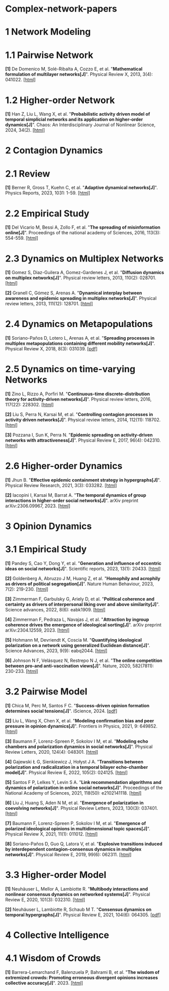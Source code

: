 # Complex-network-papers
# 1 Network Modeling

# 1.1 Pairwise Network

**[1]** De Domenico M, Solé-Ribalta A, Cozzo E, et al. "**Mathematical formulation of multilayer networks[J]**". Physical Review X, 2013, 3(4): 041022. [[html]](https://journals.aps.org/prx/abstract/10.1103/PhysRevX.3.041022)

# 1.2 Higher-order Network

**[1]** Han Z, Liu L, Wang X, et al. "**Probabilistic activity driven model of temporal simplicial networks and its application on higher-order dynamics[J]**". Chaos: An Interdisciplinary Journal of Nonlinear Science, 2024, 34(2). [[html]](https://pubs.aip.org/aip/cha/article/34/2/023137/3267337)

# 2 Contagion Dynamics

# 2.1 Review

**[1]** Berner R, Gross T, Kuehn C, et al. "**Adaptive dynamical networks[J]**". Physics Reports, 2023, 1031: 1-59. [[html]](https://www.sciencedirect.com/science/article/pii/S0370157323002685)

# 2.2 Empirical Study

**[1]** Del Vicario M, Bessi A, Zollo F, et al. "**The spreading of misinformation online[J]**". Proceedings of the national academy of Sciences, 2016, 113(3): 554-559. [[html]](https://www.pnas.org/doi/abs/10.1073/pnas.1517441113)

# 2.3 Dynamics on Multiplex Networks

**[1]** Gomez S, Diaz-Guilera A, Gomez-Gardenes J, et al. "**Diffusion dynamics on multiplex networks[J]**". Physical review letters, 2013, 110(2): 028701. [[html]](https://journals.aps.org/prl/abstract/10.1103/PhysRevLett.110.028701)

**[2]** Granell C, Gómez S, Arenas A. "**Dynamical interplay between awareness and epidemic spreading in multiplex networks[J]**". Physical review letters, 2013, 111(12): 128701. [[html]](https://journals.aps.org/prl/abstract/10.1103/PhysRevLett.111.128701)

# 2.4 Dynamics on Metapopulations

**[1]** Soriano-Paños D, Lotero L, Arenas A, et al. "**Spreading processes in multiplex metapopulations containing different mobility networks[J]**". Physical Review X, 2018, 8(3): 031039. [[pdf]](https://journals.aps.org/prx/pdf/10.1103/PhysRevX.8.031039)

# 2.5 Dynamics on time-varying Networks

**[1]** Zino L, Rizzo A, Porfiri M. "**Continuous-time discrete-distribution theory for activity-driven networks[J]**". Physical review letters, 2016, 117(22): 228302. [[html]](https://journals.aps.org/prl/abstract/10.1103/PhysRevLett.117.228302)

**[2]** Liu S, Perra N, Karsai M, et al. "**Controlling contagion processes in activity driven networks[J]**". Physical review letters, 2014, 112(11): 118702. [[html]](https://journals.aps.org/prl/abstract/10.1103/PhysRevLett.112.118702)

**[3]** Pozzana I, Sun K, Perra N. "**Epidemic spreading on activity-driven networks with attractiveness[J]**". Physical Review E, 2017, 96(4): 042310. [[html]](https://journals.aps.org/pre/abstract/10.1103/PhysRevE.96.042310)

# 2.6 Higher-order Dynamics

**[1]** Jhun B. "**Effective epidemic containment strategy in hypergraphs[J]**". Physical Review Research, 2021, 3(3): 033282. [[html]](https://journals.aps.org/prresearch/abstract/10.1103/PhysRevResearch.3.033282)

**[2]** Iacopini I, Karsai M, Barrat A. "**The temporal dynamics of group interactions in higher-order social networks[J]**". arXiv preprint arXiv:2306.09967, 2023. [[html]](https://arxiv.org/abs/2306.09967)

# 3 Opinion Dynamics

# 3.1 Empirical Study

**[1]** Pandey S, Cao Y, Dong Y, et al. "**Generation and influence of eccentric ideas on social networks[J]**". Scientific reports, 2023, 13(1): 20433. [[html]](https://www.nature.com/articles/s41598-023-47823-0)

**[2]** Goldenberg A, Abruzzo J M, Huang Z, et al. "**Homophily and acrophily as drivers of political segregation[J]**". Nature Human Behaviour, 2023, 7(2): 219-230. [[html]](https://www.nature.com/articles/s41562-022-01474-9)

**[3]** Zimmerman F, Garbulsky G, Ariely D, et al. "**Political coherence and certainty as drivers of interpersonal liking over and above similarity[J]**". Science advances, 2022, 8(6): eabk1909. [[html]](https://www.science.org/doi/full/10.1126/sciadv.abk1909)

**[4]** Zimmerman F, Pedraza L, Navajas J, et al. "**Attraction by ingroup coherence drives the emergence of ideological sorting[J]**". arXiv preprint arXiv:2304.12559, 2023. [[html]](https://arxiv.org/abs/2304.12559)

**[5]** Hohmann M, Devriendt K, Coscia M. "**Quantifying ideological polarization on a network using generalized Euclidean distance[J]**". Science Advances, 2023, 9(9): eabq2044. [[html]](https://www.science.org/doi/full/10.1126/sciadv.abq2044)

**[6]** Johnson N F, Velásquez N, Restrepo N J, et al. "**The online competition between pro-and anti-vaccination views[J]**". Nature, 2020, 582(7811): 230-233. [[html]](https://www.nature.com/articles/s41586-020-2281-1)

# 3.2 Pairwise Model

**[1]** Chica M, Perc M, Santos F C. "**Success-driven opinion formation determines social tensions[J]**". iScience, 2024. [[pdf]](https://www.cell.com/iscience/pdf/S2589-0042(24)00475-9.pdf)

**[2]** Liu L, Wang X, Chen X, et al. "**Modeling confirmation bias and peer pressure in opinion dynamics[J]**". Frontiers in Physics, 2021, 9: 649852. [[html]](https://www.frontiersin.org/articles/10.3389/fphy.2021.649852/full)

**[3]** Baumann F, Lorenz-Spreen P, Sokolov I M, et al. "**Modeling echo chambers and polarization dynamics in social networks[J]**". Physical Review Letters, 2020, 124(4): 048301. [[html]](https://journals.aps.org/prl/abstract/10.1103/PhysRevLett.124.048301)

**[4]** Gajewski Ł G, Sienkiewicz J, Hołyst J A. "**Transitions between polarization and radicalization in a temporal bilayer echo-chamber model[J]**". Physical Review E, 2022, 105(2): 024125. [[html]](https://journals.aps.org/pre/abstract/10.1103/PhysRevE.105.024125)

**[5]** Santos F P, Lelkes Y, Levin S A. "**Link recommendation algorithms and dynamics of polarization in online social networks[J]**". Proceedings of the National Academy of Sciences, 2021, 118(50): e2102141118. [[html]](https://www.pnas.org/doi/abs/10.1073/pnas.2102141118)

**[6]** Liu J, Huang S, Aden N M, et al. "**Emergence of polarization in coevolving networks[J]**". Physical Review Letters, 2023, 130(3): 037401. [[html]](https://journals.aps.org/prl/abstract/10.1103/PhysRevLett.130.037401)

**[7]** Baumann F, Lorenz-Spreen P, Sokolov I M, et al. "**Emergence of polarized ideological opinions in multidimensional topic spaces[J]**". Physical Review X, 2021, 11(1): 011012. [[html]](https://journals.aps.org/prx/abstract/10.1103/PhysRevX.11.011012)

**[8]** Soriano-Paños D, Guo Q, Latora V, et al. "**Explosive transitions induced by interdependent contagion-consensus dynamics in multiplex networks[J]**". Physical Review E, 2019, 99(6): 062311. [[html]](https://journals.aps.org/pre/abstract/10.1103/PhysRevE.99.062311)

# 3.3 Higher-order Model

**[1]** Neuhäuser L, Mellor A, Lambiotte R. "**Multibody interactions and nonlinear consensus dynamics on networked systems[J]**". Physical Review E, 2020, 101(3): 032310. [[html]](https://journals.aps.org/pre/abstract/10.1103/PhysRevE.101.032310)

**[2]** Neuhäuser L, Lambiotte R, Schaub M T. "**Consensus dynamics on temporal hypergraphs[J]**". Physical Review E, 2021, 104(6): 064305. [[pdf]](https://journals.aps.org/pre/pdf/10.1103/PhysRevE.104.064305)

# 4 Collective Intelligence

# 4.1 Wisdom of Crowds

**[1]** Barrera-Lemarchand F, Balenzuela P, Bahrami B, et al. "**The wisdom of extremized crowds: Promoting erroneous divergent opinions increases collective accuracy[J]**". 2023. [[html]](https://osf.io/preprints/psyarxiv/wvfm3)


